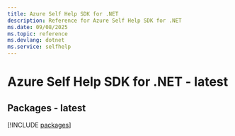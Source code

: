```yaml
---
title: Azure Self Help SDK for .NET
description: Reference for Azure Self Help SDK for .NET
ms.date: 09/08/2025
ms.topic: reference
ms.devlang: dotnet
ms.service: selfhelp
---
```

# Azure Self Help SDK for .NET - latest
## Packages - latest
[!INCLUDE [packages](self-help-index.md)]